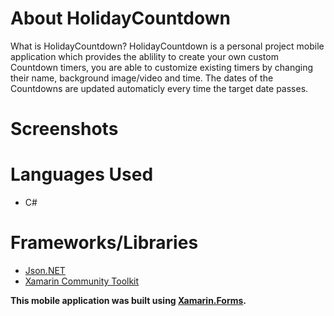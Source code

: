 # About HolidayCountdown
What is HolidayCountdown? HolidayCountdown is a personal project mobile application which provides the ablility to create your own custom Countdown timers, you are able to 
customize existing timers by changing their name, background image/video and time. The dates of the Countdowns are updated automaticly every time the target date passes.

# Screenshots


# Languages Used
* C#

# Frameworks/Libraries
* [Json.NET](https://www.newtonsoft.com/json)
* [Xamarin Community Toolkit](https://docs.microsoft.com/en-us/xamarin/community-toolkit/)

**This mobile application was built using [Xamarin.Forms](https://dotnet.microsoft.com/apps/xamarin/xamarin-forms).**
